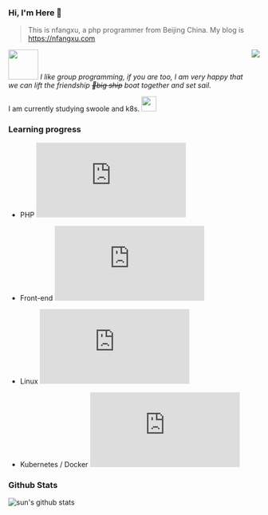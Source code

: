 ### Hi, I'm Here 👋

> This is nfangxu, a php programmer from Beijing China. My blog is <a href="https://nfangxu.com">https://nfangxu.com</a>

<img align='right' src="https://camo.githubusercontent.com/a5c7c7397871b9348b88302ac5cd56ddbf8774b3/68747470733a2f2f63646e2e6a7364656c6976722e6e65742f67682f73792d7265636f7264732f73746174696366696c65406d61737465722f696d616765732f3230323030372f6875616a692e676966">

<img src="https://media.giphy.com/media/LnQjpWaON8nhr21vNW/giphy.gif" width="60"> <em>I like group programming, if you are too, I am very happy that we can lift the friendship <del>🚢big ship</del> boat together and set sail.</em>

I am currently studying swoole and k8s. <img src="https://media.giphy.com/media/WUlplcMpOCEmTGBtBW/giphy.gif" width="30">

### Learning progress

- PHP ![PHP learning progress](http://www.yarntomato.com/percentbarmaker/button.php?barPosition=51&leftFill=%2300FFFF "PHP learning progress")

- Front-end ![Front-end learning progress](http://www.yarntomato.com/percentbarmaker/button.php?barPosition=11&leftFill=%2300FFFF "Front-end learning progress")

- Linux ![Linux learning progress](http://www.yarntomato.com/percentbarmaker/button.php?barPosition=10&leftFill=%2300FFFF "Linux learning progress")

- Kubernetes / Docker ![kubernetes learning progress](http://www.yarntomato.com/percentbarmaker/button.php?barPosition=5&leftFill=%2300FFFF "kubernetes learning progress")

### Github Stats

![sun's github stats](https://github-readme-stats.vercel.app/api?username=qwer2415wy&show_icons=true&line_height=30)
